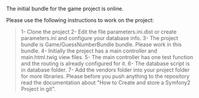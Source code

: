 The initial bundle for the game project is online.

Please use the following instructions to work on the project:
  
 > 1- Clone the project
  2- Edit the file parameters.ini.dist or create parameters.ini and configure your database info.
  3- The project bundle is Game/GuessNumberBundle bundle. Please work in this bundle.
  4- Initially the project has a main controller and main.html.twig view files.
  5- The main controller has one test function and the routing is already configured for it.
  6- The database script is in database folder.
  7- Add the vendors folder into your project folder for more libraries.
Please before you push anything to the repository read the documentation about "How to Create and store a Symfony2 Project in git".